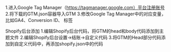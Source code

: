 1.进入Google Tag Manager（https://tagmanager.google.com）平台注册账号
2.将下载的GTM.json容器导入GTM
3.修改Google Tag Manager中的对应变量，比如GA4、Conversion ID、 标签

Shopify后台添加
1.编辑Shopify后台代码，将GTM的head和body代码添加到主题文件
2.编辑Shopify后台设置->结账->自定义代码
3.将GTM的Head部分代码添加到自定义代码中，再添加shopify.json中的代码
